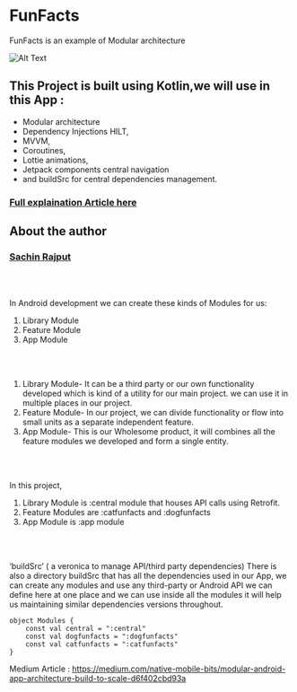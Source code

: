 # FunFacts
FunFacts is an example of Modular architecture


![Alt Text](https://github.com/droid-lover/FunFacts/blob/master/images/FunFactsAppbySachin.jpg) 

## This Project is built using Kotlin,we will use in this App :
* Modular architecture
* Dependency Injections HILT,
* MVVM, 
* Coroutines, 
* Lottie animations, 
* Jetpack components central navigation 
* and buildSrc for central dependencies management.

### <a href="https://medium.com/native-mobile-bits/modular-android-app-architecture-build-to-scale-d6f402cbd93a/">Full explaination Article here</a>

## About the author
### <a href="https://www.youtube.com/channel/UCTjQSpx2waqXTC37AgM8qyA/"> Sachin Rajput</a>
</br></br>
   
   
   In Android development we can create these kinds of Modules for us:
1. Library Module
2. Feature Module
3. App Module
</br>
</br>


1. Library Module- It can be a third party or our own functionality developed which is kind of a utility for our main project. we can use it in multiple places in our project.
2. Feature Module- In our project, we can divide functionality or flow into small units as a separate independent feature.
3. App Module- This is our Wholesome product, it will combines all the feature modules we developed and form a single entity.
</br>
</br>


In this project, 
1. Library Module is :central module that houses API calls using Retrofit.
2. Feature Modules are :catfunfacts and :dogfunfacts
3. App Module is :app module
</br>
</br>


‘buildSrc’ ( a veronica to manage API/third party dependencies)
There is also a directory buildSrc that has all the dependencies used in our App, we can create any modules and use any third-party or Android API we can define here at one place and we can use inside all the modules it will help us maintaining similar dependencies versions throughout.

```
object Modules {
    const val central = ":central"
    const val dogfunfacts = ":dogfunfacts"
    const val catfunfacts = ":catfunfacts"
}
```

Medium Article : https://medium.com/native-mobile-bits/modular-android-app-architecture-build-to-scale-d6f402cbd93a
